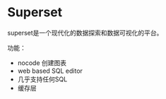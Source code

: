 # Superset

superset是一个现代化的数据探索和数据可视化的平台。

功能：

- nocode 创建图表
- web based SQL editor
- 几乎支持任何SQL
- 缓存层
